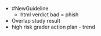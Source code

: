 - #NewGuideline
	- html verdict bad = phish
- Overlap study result
- high risk grader action plan - trend
